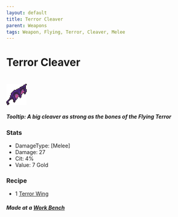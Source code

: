 ```yaml
---
layout: default
title: Terror Cleaver
parent: Weapons
tags: Weapon, Flying, Terror, Cleaver, Melee
---
```


# Terror Cleaver
#
![Icon](https://raw.githubusercontent.com/RickLugtigheid/SupernovaMod/main/Npcs/Bosses/FlyingTerror/TerrorCleaver.png)

##### Tooltip: *A big cleaver as strong as the bones of the Flying Terror*

### Stats
- DamageType: [Melee]
- Damage: 27
- Cit: 4%
- Value: 7 Gold

### Recipe
- 1 [Terror Wing](https://ricklugtigheid.github.io/SupernovaMod/docs/items/materials/terror_wing)

##### Made at a [Work Bench](https://terraria.fandom.com/wiki/Work_Benches)

